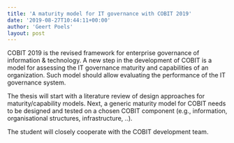 ```yaml
---
title: 'A maturity model for IT governance with COBIT 2019'
date: '2019-08-27T10:44:11+00:00'
author: 'Geert Poels'
layout: post
---
```


COBIT 2019 is the revised framework for enterprise governance of information &amp; technology. A new step in the development of COBIT is a model for assessing the IT governance maturity and capabilities of an organization. Such model should allow evaluating the performance of the IT governance system.

The thesis will start with a literature review of design approaches for maturity/capability models. Next, a generic maturity model for COBIT needs to be designed and tested on a chosen COBIT component (e.g., information, organisational structures, infrastructure, ..).

The student will closely cooperate with the COBIT development team.